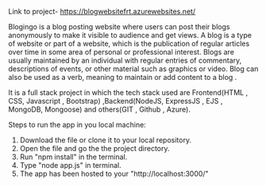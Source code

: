 Link to project-
https://blogwebsitefrt.azurewebsites.net/



Blogingo is a blog posting website where users can post their blogs anonymously to make it visible to audience and get views. A blog is a type of website or part of a  website, which is the publication of regular articles over time in some area of personal or professional interest. Blogs are usually maintained by an individual with regular entries of commentary, descriptions of events, or other material such as graphics or video. Blog can also be used as a verb, meaning to maintain or add content to a blog . 

It is a full stack project in which the tech stack used are Frontend(HTML , CSS, Javascript , Bootstrap) ,Backend(NodeJS, ExpressJS , EJS , MongoDB, Mongoose) and others(GIT , Github , Azure).


Steps to run the app in you local machine:
1. Download the file or clone it to your local repository.
2. Open the file and go the the project directory.
3. Run "npm install" in the terminal.
4. Type "node app.js" in terminal.
5. The app has been hosted to your "http://localhost:3000/"
